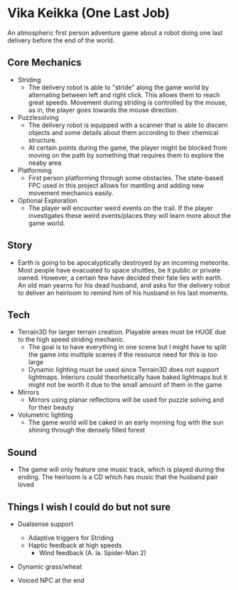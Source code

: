 # Vika Keikka (One Last Job)
An atmospheric first person adventure game about a robot doing one last delivery before the end of the world.

## Core Mechanics
- Striding
	- The delivery robot is able to "stride" along the game world by alternating between left and right click. This
	  allows them to reach great speeds. Movement during striding is controlled by the mouse, as in, the player
	  goes towards the mouse direction.
- Puzzlesolving
	- The delivery robot is equipped with a scanner that is able to discern objects and some details about them according
	  to their chemical structure. 
	- At certain points during the game, the player might be blocked from moving on the path by something that requires them
	  to explore the neaby area
- Platforming
	- First person platforming through some obstacles. The state-based FPC used in this project allows for mantling and adding
	  new movement mechanics easily. 
- Optional Exploration
	- The player will encounter weird events on the trail. If the player investigates these weird events/places they will learn
	  more about the game world.

## Story
- Earth is going to be apocalyptically destroyed by an incoming meteorite. Most people have evacuated to space shuttles, be it
  public or private owned. However, a certain few have decided their fate lies with earth. An old man yearns for his dead husband,
  and asks for the delivery robot to deliver an heirloom to remind him of his husband in his last moments. 
  
## Tech
- Terrain3D for larger terrain creation. Playable areas must be HUGE due to the high speed striding mechanic. 
	- The goal is to have everything in one scene but I might have to split the game into multiple scenes if the resource need
	  for this is too large
	- Dynamic lighting must be used since Terrain3D does not support lightmaps. Interiors could theorhetically have baked lightmaps but it might not be worth it
	  due to the small amount of them in the game
- Mirrors
	- Mirrors using planar reflections will be used for puzzle solving and for their beauty
- Volumetric lighting
	- The game world will be caked in an early morning fog with the sun shining through the densely filled forest

## Sound
- The game will only feature one music track, which is played during the ending. The heirloom is a CD which has music that the husband pair loved

## Things I wish I could do but not sure
- Dualsense support
	- Adaptive triggers for Striding
	- Haptic feedback at high speeds
		- Wind feedback (A. la. Spider-Man 2)

- Dynamic grass/wheat

- Voiced NPC at the end